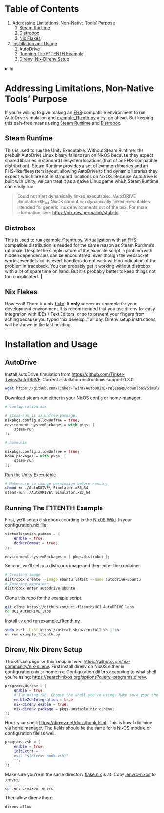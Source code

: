 
# Table of Contents

1.  [Addressing Limitations, Non-Native Tools&rsquo; Purpose](#orge82b27e)
    1.  [Steam Runtime](#orge5dc3d0)
    2.  [Distrobox](#orgcaf7a4f)
    3.  [Nix Flakes](#orgc0dd99f)
2.  [Installation and Usage](#orgbab3b46)
    1.  [AutoDrive](#orgf1c81e4)
    2.  [Running The F1TENTH Example](#orge8e2ef6)
    3.  [Direnv, Nix-Direnv Setup](#org0b98f61)

<details>
  <summary>hi</summary>
  Okay wow look at who&rsquo;s here using a non-FHS GNU/Linux distribution tsk tsk tsk.
</details>

<a id="orge82b27e"></a>

# Addressing Limitations, Non-Native Tools&rsquo; Purpose

If you&rsquo;re willing to give making an [FHS](https://en.wikipedia.org/wiki/Filesystem_Hierarchy_Standard)-compatible environment to run AutoDrive simulation and [example_f1tenth.py](./example_f1tenth.py) a try, go ahead. But keeping this pain-free means using [Steam Runtime](https://github.com/NixOS/nixpkgs/blob/nixos-25.05/pkgs/by-name/st/steam/package.nix#L146-L167) and [Distrobox](https://distrobox.it/).


<a id="orge5dc3d0"></a>

## Steam Runtime

This is used to run the Unity Executable. Without Steam Runtime, the prebuilt AutoDrive Linux binary fails to run on NixOS because they expect shared libraries in standard filesystem locations (that of an FHS-compatible distribution). Steam Runtime provides a set of common libraries and an FHS-like filesystem layout, allowing AutoDrive to find dynamic libraries they expect, which are not in standard locations on NixOS. Because AutoDrive is built with Unity, we can treat it as a native Linux game which Steam Runtime can easily run.

> Could not start dynamically linked executable: ./AutoDRIVE Simulator.x86<sub>64</sub>
> NixOS cannot run dynamically linked executables intended for generic
> linux environments out of the box. For more information, see:
> <https://nix.dev/permalink/stub-ld>


<a id="orgcaf7a4f"></a>

## Distrobox

This is used to run [example_f1tenth.py](./example_f1tenth.py). Virtualization with an FHS-compatible distribution is needed for the same reason as Steam Runtime&rsquo;s rationale. Despite the simple nature of the example script, a problem with hidden dependencies can be encountered: even though the websocket works, eventlet and its event handlers do not work with no indication of the problem in traceback. You can probably get it working without distrobox with a lot of spare time on hand. But it is probably better to keep things not too complicated. 🥹


<a id="orgc0dd99f"></a>

## Nix Flakes

How cool! There is a nix [flake](./flake.nix)! It **only** serves as a sample for your development environment. It is recommended that you use direnv for easy integration with IDEs / Text Editors, or so to prevent your fingers from aching because you typed &ldquo;nix develop .&rdquo; all day. Direnv setup instructions will be shown in the last heading.


<a id="orgbab3b46"></a>

# Installation and Usage


<a id="orgf1c81e4"></a>

## AutoDrive

Install AutoDrive simulation from <https://github.com/Tinker-Twins/AutoDRIVE>.
Current installation instructions support 0.3.0.
```sh
wget https://github.com/Tinker-Twins/AutoDRIVE/releases/download/Simulator-0.3.0/AutoDRIVE_Simulator_Linux.zip
```

Download steam-run either in your NixOS config or home-manager.
```nix
# configuration.nix

# steam-run is an unfree package.
nixpkgs.config.allowUnfree = true;
environment.systemPackages = with pkgs; [
    steam-run
];
```
    
```nix
# home.nix

nixpkgs.config.allowUnfree = true;
home.packages = with pkgs; [
    steam-run
];
```

Run the Unity Executable

```sh
# Make sure to change permission before running
chmod +x ./AutoDRIVE\ Simulator.x86_64
steam-run ./AutoDRIVE\ Simulator.x86_64
```


<a id="orge8e2ef6"></a>

## Running The F1TENTH Example

First, we&rsquo;ll setup distrobox according to the [NixOS Wiki](https://wiki.nixos.org/wiki/Distrobox). In your configuration.nix file:
```nix
virtualisation.podman = {
    enable = true;
    dockerCompat = true;
};

environment.systemPackages = [ pkgs.distrobox ];
```

Second, we&rsquo;ll setup a distrobox image and then enter the container.
```sh
# Creating image
distrobox create --image ubuntu:latest --name autodrive-ubuntu
# Entering container
distrobox enter autodrive-ubuntu
```
Clone this repo for the example script.
```sh
git clone https://github.com/uci-f1tenth/UCI_AutoDRIVE_labs
cd UCI_AutoDRIVE_labs
```

Install uv and run [example_f1tenth.py](./example_f1tenth.py)

```sh
sudo curl -LsSf https://astral.sh/uv/install.sh | sh
uv run example_f1tenth.py
```

<a id="org0b98f61"></a>

## Direnv, Nix-Direnv Setup

The official page for this setup is here: <https://github.com/nix-community/nix-direnv>.
First install direnv on NixOS either in configuration.nix or home.nix.
Configuration differs according to what shell you&rsquo;re using: <https://search.nixos.org/options?query=programs.direnv>.

```nix
programs.direnv = {
    enable = true;
    # I'm using zsh. Choose the shell you're using. Make sure your shell is enabled as well.
    enableZshIntegration = true;
    nix-direnv.enable = true;
    nix-direnv.package = pkgs-unstable.nix-direnv;
};
```

Hook your shell: <https://direnv.net/docs/hook.html>.
This is how I did mine via home manager. The fields should be the same for a NixOS module or configuration file as well.
```nix
programs.zsh = {
    enable = true;
    initExtra = ''
    eval "$(direnv hook zsh)"
    '';
};
```

Make sure you&rsquo;re in the same directory [flake.nix](./flake.nix) is at. Copy [.envrc-nixos](./.envrc-nixos) to .envrc.
```sh
cp .envrc-nixos .envrc
```

Then allow direnv there.
```sh
direnv allow
```
